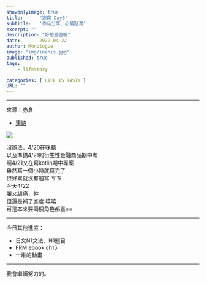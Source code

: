 ```yaml
---
showonlyimage: true
title:      "速寫 Day6"
subtitle:   '作品分享、心情點滴'
excerpt: ""
description: "好想畫畫喔"
date:       2022-04-22
author: Monologue    
image: "img/inanis.jpg"
published: true 
tags:
    - lifestory

categories: [ LIFE IS TASTY ]
URL: ""
---
```

***
來源：赤倉  
* [連結](https://twitter.com/akakura1341)  
  
![](/blog/sketch/d6-1.jpg)
  
沒辦法，4/20在咪聽  
以及準備4/21的衍生性金融商品期中考  
啊4/21又在寫kotlin期中專案  
雖然寫一個小時就寫完了  
但好累就沒有速寫 ㄎㄎ  
今天4/22  
腰又超痛，幹  
但還是補了進度 嘻嘻  
~~可是本來要兩個角色都畫~~==  
***
今日其他進度：  
* 日文N1文法、N1題目  
* FRM ebook ch15  
* 一堆的動畫  
  
***
我會繼續努力的。
<!--more-->
